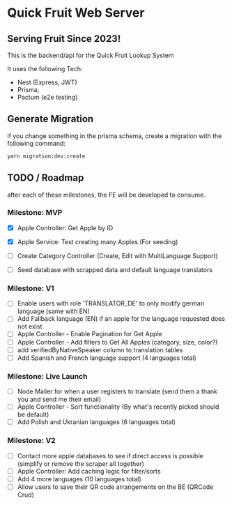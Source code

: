 # Quick Fruit Web Server
## Serving Fruit Since 2023!

This is the backend/api for the Quick Fruit Lookup System

It uses the following Tech:
- Nest (Express, JWT)
- Prisma,
- Pactum (e2e testing)

## Generate Migration

if you change something in the prisma schema, create a migration with the following command:

```bash
yarn migration:dev:create
```


## TODO / Roadmap

after each of these milestones, the FE will be developed to consume.

### Milestone: MVP
- [x] Apple Controller: Get Apple by ID
- [x] Apple Service: Test creating many Apples (For seeding)
- [ ] Create Category Controller (Create, Edit with MultiLanguage Support)
- [ ] Seed database with scrapped data and default language translators


### Milestone: V1
- [ ] Enable users with role 'TRANSLATOR_DE' to only modify german language (same with EN)
- [ ] Add Fallback language (EN) if an apple for the language requested does not exist
- [ ] Apple Controller - Enable Pagination for Get Apple
- [ ] Apple Controller - Add filters to Get All Apples (category, size, color?)
- [ ] add verifiedByNativeSpeaker column to translation tables
- [ ] Add Spanish and French language support (4 languages total)

### Milestone: Live Launch
- [ ] Node Mailer for when a user registers to translate (send them a thank you and send me their email)
- [ ] Apple Controller - Sort functionality (By what's recently picked should be default)
- [ ] Add Polish and Ukranian languages (6 languages total)

### Milestone: V2
- [ ] Contact more apple databases to see if direct access is possible (simplify or remove the scraper all together)
- [ ] Apple Controller: Add caching logic for filter/sorts
- [ ] Add 4 more languages (10 languages total)
- [ ] Allow users to save their QR code arrangements on the BE (QRCode Crud)

